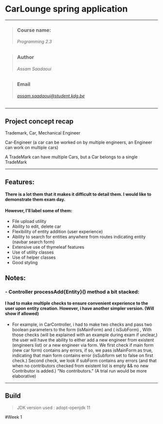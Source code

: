 # CarLounge spring application

---
>### Course name:
>###### Programming 2.3

>### Author
>###### Assam Saadaoui

>### Email
>###### assam.saadaoui@student.kdg.be

---
## Project concept recap

Trademark, Car, Mechanical Engineer

Car-Engineer (a car can be worked on by multiple engineers, an Engineer can work on multiple cars)

A TradeMark can have multiple Cars, but a Car belongs to a single TradeMark

---
## Features:

#### There is a lot them that it makes it difficult to detail them. I would like to demonstrate them exam day.

#### However, I'll label some of them:

- File upload utility
- Ability to edit, delete car
- Flexibility of entity addition (user experience)
- Ability to search for entities anywhere from routes indicating entity (navbar search form)
- Extensive use of thymeleaf features
- Use of utility classes
- Use of helper classes
- Good styling

## Notes:

### - Controller processAdd{Entity}() method a bit stacked:

#### I had to make multiple checks to ensure convenient experience to the user upon entity creation. However, i have another simpler version. (Will show if allowed)

- For example, in CarController, i had to make two checks and pass two boolean parameters to the form (isMainForm) and (
  isSubForm)
  , With those checks (will be explained with an example during exam if unclear,) the user will have the ability to
  either add a new engineer from existent (engineers list) or a new engineer via form. We first check if main form (new
  car form) contains any errors, if so, we pass isMainForm as true, indicating that main form contains error (isSubform
  set to false on first check.)
  Second check, we look if subForm contains any errors (and that when no contributors checked from existent list is
  empty && no new Contributor is added.) "No contributors."
  (A trial run would be more elaborative)

---
## Build
>JDK version used : adopt-openjdk 11


#Week 1
